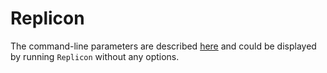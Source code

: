 Replicon
========

The command-line parameters are described [here](https://github.com/RepliconBioinfo/Replicon/wiki/Command-line-Parameters) and could be displayed by running `Replicon` without any options.
